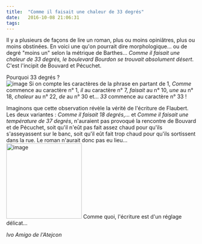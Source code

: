 ```yaml
---
title:  "Comme il faisait une chaleur de 33 degrés"
date:   2016-10-08 21:06:31
tags:   
---
```


Il y a plusieurs de façons de lire un roman, plus ou moins opiniâtres, plus ou moins obstinées. En voici une qu'on pourrait dire morphologique… ou de degré "moins un" selon la métrique de Barthes... 
*Comme il faisait une chaleur de 33 degrés, le boulevard Bourdon se trouvait absolument désert*. C'est l'incipit de Bouvard et Pécuchet.

Pourquoi 33 degrés ?  
<img alt="image" src="https://31.media.tumblr.com/5c7cde74d226660c91c0b334d8b3c1f6/tumblr_inline_n0ezvesVwy1r8k9kn.png" class="full-img">  Si on compte les caractères de la phrase en partant de 1, *Comme* commence au caractère n° 1, *il* au caractère n° 7, *faisait* au n° 10, *une* au n° 18, *chaleur* au n° 22, *de* au n° 30 et… *33* commence au caractère n° 33 !

Imaginons que cette observation révèle la vérité de l'écriture de Flaubert.
Les deux variantes : *Comme il faisait 18 degrés*,…  et *Comme il faisait une température de 37 degrés*,  n'auraient pas provoqué la rencontre de Bouvard et de Pécuchet, soit qu'il n'eût pas fait assez chaud pour qu'ils s'asseyassent sur le banc, soit qu'il eût fait trop chaud pour qu'ils sortissent dans la rue. Le roman n'aurait donc pas eu lieu…
<img alt="image" src="http://4.bp.blogspot.com/-cnMohCtH3LU/TvXBaQ4VQVI/AAAAAAAAAzc/g86Tijvukms/s1600/bouvardetpecuchet_bernard_naudin_1930.jpg" class="full-img" width="200" height="200">
Comme quoi, l'écriture est d'un réglage délicat…

*Ivo Amigo de l'Atejcon*
